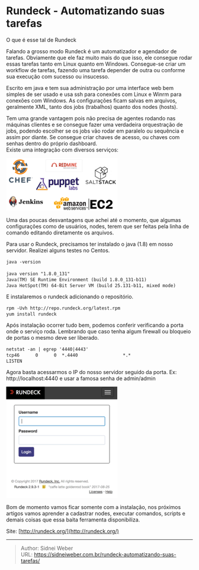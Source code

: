 # Rundeck - Automatizando suas tarefas


O que é esse tal de Rundeck

Falando a grosso modo Rundeck é um automatizador e agendador de tarefas. Obviamente que ele faz muito mais do que isso, ele consegue rodar essas tarefas tanto em Linux quanto em Windows. Consegue-se criar um workflow de tarefas, fazendo uma tarefa depender de outra ou conforme sua execução com sucesso ou insucesso.

Escrito em java e tem sua administração por uma interface web bem simples de ser usado e usa ssh para conexões com Linux e Winrm para conexões com Windows. As configurações ficam salvas em arquivos, geralmente XML, tanto dos jobs (trabalhos) quanto dos nodes (hosts).

Tem uma grande vantagem pois não precisa de agentes rodando nas máquinas clientes e se consegue fazer uma verdadeira orquestração de jobs, podendo escolher se os jobs vão rodar em paralelo ou sequência e assim por diante. Se consegue criar chaves de acesso, ou chaves com senhas dentro do próprio dashboard.  
Existe uma integração com diversos serviços:

![rundeck ><](/img/uploads/2018/04/Captura-de-tela-de-2018-04-09-21-09-32-300x142.png)

Uma das poucas desvantagens que achei até o momento, que algumas configurações como de usuários, nodes, terem que ser feitas pela linha de comando editando diretamente os arquivos.

Para usar o Rundeck, precisamos ter instalado o java (1.8) em nosso servidor. Realizei alguns testes no Centos.

```shell
java -version

java version "1.8.0_131"
Java(TM) SE Runtime Environment (build 1.8.0_131-b11)
Java HotSpot(TM) 64-Bit Server VM (build 25.131-b11, mixed mode)
```

E instalaremos o rundeck adicionando o repositório.

```shell
rpm -Uvh http://repo.rundeck.org/latest.rpm
yum install rundeck
```

Após instalação ocorrer tudo bem, podemos conferir verificando a porta onde o serviço roda. Lembrando que caso tenha algum firewall ou bloqueio de portas o mesmo deve ser liberado.

```shell
netstat -an | egrep '4440|4443'
tcp46      0      0  *.4440                 *.*                    LISTEN
```

Agora basta acessarmos o IP do nosso servidor seguido da porta. Ex: http://localhost:4440 e usar a famosa senha de admin/admin

![rundeck ><](/img/uploads/2018/04/1DavE3K2jDhlyPljVdaeAeQ-300x300.png)

Bom de momento vamos ficar somente com a instalação, nos próximos artigos vamos aprender a cadastrar nodes, executar comandos, scripts e demais coisas que essa baita ferramenta disponibiliza.

Site: [http://rundeck.org/](http://rundeck.org/)


---

> Author: Sidnei Weber  
> URL: https://sidneiweber.com.br/rundeck-automatizando-suas-tarefas/  

